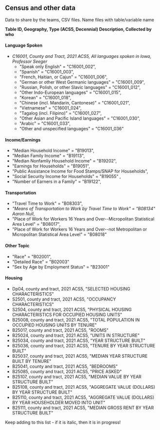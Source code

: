 ## Census and other data
Data to share by the teams, CSV files.  Name files with table/variable name


**Table ID, Geography, Type (ACS5, Decennial) Description, Collected by who**


#### Language Spoken
- *C16001, County and Tract, 2021 ACS5, All languages spoken in Iowa, Professor Seeger*
  - "Speak only English" = "C16001_002",
  - "Spanish" = "C16001_003", 
  - "French, Haitian, or Cajun" = "C16001_006", 
  - "German or other West Germanic languages" = "C16001_009", 
  - "Russian, Polish, or other Slavic languages" = "C16001_012",
  - "Other Indo-European languages" = "C16001_015",
  - "Korean" = "C16001_018",
  - "Chinese (incl. Mandarin, Cantonese)" = "C16001_021",
  - "Vietnamese" = "C16001_024",
  - "Tagalog (incl. Filipino)" = "C16001_027", 
  - "Other Asian and Pacific Island languages" = "C16001_030",
  - "Arabic" = "C16001_033",
  - "Other and unspecified languages" = "C16001_036"


#### Income/Earnings
  - "Median Household Income" = "B19013",
  - "Median Family Income" = "B19113",
  - "Median Nonfamliy Household Income" = "B19202",
  - "Earnings for Households" = "B19051",
  - "Public Assistance Income for Food Stamps/SNAP for Households",
  - "Social Security Income for Households" = "B19055" ,
  - "Number of Earners in a Family" = "B19122",
  
#### Transportation
  - "Travel Time to Work" = "B08303",
  - *"Means of Transportation to Work by Travel Time to Work" = "B08134" Aaron Null*,
  - "Place of Work for Workers 16 Years and Over--Micropolitan Statistical Area Level" = "B08017",
  - "Place of Work for Workers 16 Years and Over--not Metropolitan or Micropolitan Statistical Area Level" = "B08018"
  
  


#### Other Topic
  - "Race" = "B02001",
  - "Detailed Race" = "B02003"
  - "Sex by Age by Employment Status" = "B23001"

#### Housing
   - Dp04, county and tract, 2021 ACS5, "SELECTED HOUSING CHARACTERISTICS"
   - S2501, county and tract, 2021 ACS5, "OCCUPANCY CHARACTERISTICS"
   - S2504, county and tract, 2021 ACS5, "PHYSICAL HOUSING CHARACTERISTICS FOR OCCUPIED HOUSING UNITS"
   - B25008, county and tract, 2021 ACS5, "TOTAL POPULATION IN OCCUPIED HOUSING UNITS BY TENURE"
   - B25017, county and tract, 2021 ACS5, "ROOMS"
   - B25024, county and tract, 2021 ACS5, "UNITS IN STRUCTURE"
   - B25034, county and tract, 2021 ACS5, "YEAR STRUCTURE BUILT"
   - B25036, county and tract, 2021 ACS5, "TENURE BY YEAR STRUCTURE BUILT"
   - B25037, county and tract, 2021 ACS5, "MEDIAN YEAR STRUCTURE BUILT BY TENURE"
   - B25041, county and tract, 2021 ACS5, "BEDROOMS"
   - B25085, county and tract, 2021 ACS5, "PRICE ASKED"
   - B25107, county and tract, 2021 ACS5, "MEDIAN VALUE BY YEAR STRUCTURE BUILT"
   - B25108, county and tract, 2021 ACS5, "AGGREGATE VALUE (DOLLARS) BY YEAR STRUCTURE BUILT"
   - B25110, county and tract, 2021 ACS5, "AGGREGATE VALUE (DOLLARS) BY YEAR HOUSEHOLDER MOVED INTO UNIT"
   - B25111, county and tract, 2021 ACS5, "MEDIAN GROSS RENT BY YEAR STRUCTURE BUILT"

Keep adding to this list  - if it is italic, then it is in progress!
